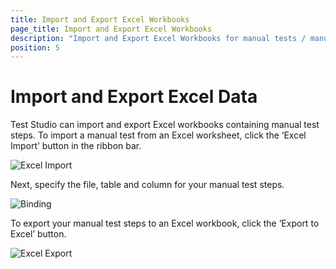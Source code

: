 ```yaml
---
title: Import and Export Excel Workbooks
page_title: Import and Export Excel Workbooks
description: "Import and Export Excel Workbooks for manual tests / manual test steps in Test Studio."
position: 5
---
```

# Import and Export Excel Data

Test Studio can import and export Excel workbooks containing manual test steps. To import a manual test from an Excel worksheet, click the ‘Excel Import’ button in the ribbon bar.

![Excel Import][1]

Next, specify the file, table and column for your manual test steps.

![Binding][2]

To export your manual test steps to an Excel workbook, click the ‘Export to Excel’ button.

![Excel Export][3]

[1]: /img/features/testing-types/manual-testing/import-export/inport-tab-button.png
[2]: /img/features/testing-types/manual-testing/import-export/import-excel-propmt.png
[3]: /img/features/testing-types/manual-testing/import-export/export-tab-button.png
